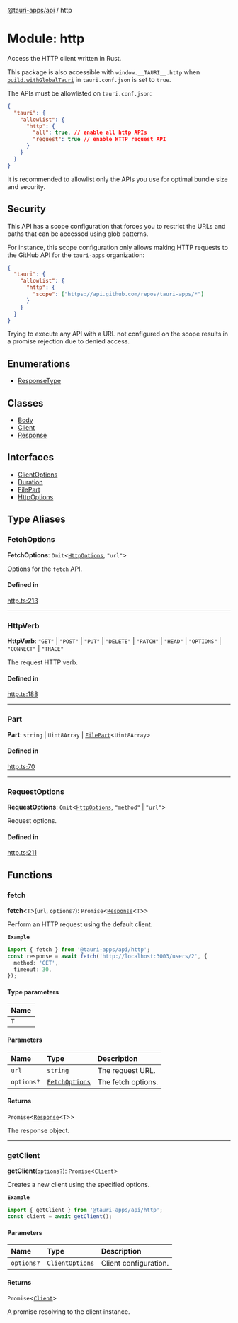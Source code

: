 [@tauri-apps/api](../README.md) / http

# Module: http

Access the HTTP client written in Rust.

This package is also accessible with `window.__TAURI__.http` when [`build.withGlobalTauri`](https://tauri.app/v1/api/config/#buildconfig.withglobaltauri) in `tauri.conf.json` is set to `true`.

The APIs must be allowlisted on `tauri.conf.json`:
```json
{
  "tauri": {
    "allowlist": {
      "http": {
        "all": true, // enable all http APIs
        "request": true // enable HTTP request API
      }
    }
  }
}
```
It is recommended to allowlist only the APIs you use for optimal bundle size and security.

## Security

This API has a scope configuration that forces you to restrict the URLs and paths that can be accessed using glob patterns.

For instance, this scope configuration only allows making HTTP requests to the GitHub API for the `tauri-apps` organization:
```json
{
  "tauri": {
    "allowlist": {
      "http": {
        "scope": ["https://api.github.com/repos/tauri-apps/*"]
      }
    }
  }
}
```
Trying to execute any API with a URL not configured on the scope results in a promise rejection due to denied access.

## Enumerations

- [ResponseType](../enums/http.ResponseType.md)

## Classes

- [Body](../classes/http.Body.md)
- [Client](../classes/http.Client.md)
- [Response](../classes/http.Response.md)

## Interfaces

- [ClientOptions](../interfaces/http.ClientOptions.md)
- [Duration](../interfaces/http.Duration.md)
- [FilePart](../interfaces/http.FilePart.md)
- [HttpOptions](../interfaces/http.HttpOptions.md)

## Type Aliases

### FetchOptions

 **FetchOptions**: `Omit`<[`HttpOptions`](../interfaces/http.HttpOptions.md), ``"url"``\>

Options for the `fetch` API.

#### Defined in

[http.ts:213](https://github.com/tauri-apps/tauri/blob/47666c4/tooling/api/src/http.ts#L213)

___

### HttpVerb

 **HttpVerb**: ``"GET"`` \| ``"POST"`` \| ``"PUT"`` \| ``"DELETE"`` \| ``"PATCH"`` \| ``"HEAD"`` \| ``"OPTIONS"`` \| ``"CONNECT"`` \| ``"TRACE"``

The request HTTP verb.

#### Defined in

[http.ts:188](https://github.com/tauri-apps/tauri/blob/47666c4/tooling/api/src/http.ts#L188)

___

### Part

 **Part**: `string` \| `Uint8Array` \| [`FilePart`](../interfaces/http.FilePart.md)<`Uint8Array`\>

#### Defined in

[http.ts:70](https://github.com/tauri-apps/tauri/blob/47666c4/tooling/api/src/http.ts#L70)

___

### RequestOptions

 **RequestOptions**: `Omit`<[`HttpOptions`](../interfaces/http.HttpOptions.md), ``"method"`` \| ``"url"``\>

Request options.

#### Defined in

[http.ts:211](https://github.com/tauri-apps/tauri/blob/47666c4/tooling/api/src/http.ts#L211)

## Functions

### fetch

**fetch**<`T`\>(`url`, `options?`): `Promise`<[`Response`](../classes/http.Response.md)<`T`\>\>

Perform an HTTP request using the default client.

**`Example`**

```typescript
import { fetch } from '@tauri-apps/api/http';
const response = await fetch('http://localhost:3003/users/2', {
  method: 'GET',
  timeout: 30,
});
```

#### Type parameters

| Name |
| :------ |
| `T` |

#### Parameters

| Name | Type | Description |
| :------ | :------ | :------ |
| `url` | `string` | The request URL. |
| `options?` | [`FetchOptions`](http.md#fetchoptions) | The fetch options. |

#### Returns

`Promise`<[`Response`](../classes/http.Response.md)<`T`\>\>

The response object.

___

### getClient

**getClient**(`options?`): `Promise`<[`Client`](../classes/http.Client.md)\>

Creates a new client using the specified options.

**`Example`**

```typescript
import { getClient } from '@tauri-apps/api/http';
const client = await getClient();
```

#### Parameters

| Name | Type | Description |
| :------ | :------ | :------ |
| `options?` | [`ClientOptions`](../interfaces/http.ClientOptions.md) | Client configuration. |

#### Returns

`Promise`<[`Client`](../classes/http.Client.md)\>

A promise resolving to the client instance.
